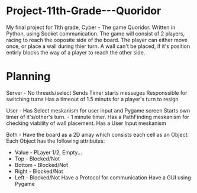 # Project-11th-Grade---Quoridor
My final project for 11th grade, Cyber - The game Quoridor.
Written in Python, using Socket communication.
The game will consist of 2 players, racing to reach the ooposite side of the board. The player can either move once, or place a wall during thier turn. A wall can't be placed, if it's position entirly blocks the way of a player to reach the other side.

# Planning
Server - 
No threads/select
Sends Timer starts messages
Responssible for switching turns
Has a timeout of 1.5 minuts for a player's turn to resign

User -
Has Select meskanism for user input and Pygame screen
Starts own timer of it's/other's turn. - 1 minute timer.
Has a PathFinding meskanism for checking viability of wall placement.
Has a User Input meskanism

Both -
Have the board as a 2D array which consists each cell as an Object.
Each Object has the following attributes:
* Value - PLayer 1/2, Empty...
* Top - Blocked/Not
* Bottom - Blocked/Not
* Right - Blocked/Not
* Left - Blocked/Not
Have a Protocol for communication
Have a GUI using Pygame


